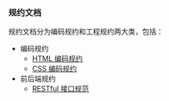 
### 规约文档

规约文档分为编码规约和工程规约两大类，包括：

- 编码规约
  - [HTML 编码规约](docs/coding/1.html-style-guide.md)
  - [CSS 编码规约](docs/coding/2.css-style-guide.md)
- 前后端规约
  - [RESTful 接口规范]()
